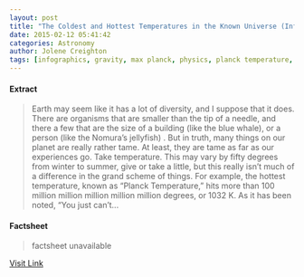 ```yaml
---
layout: post
title: "The Coldest and Hottest Temperatures in the Known Universe (Infographic)"
date: 2015-02-12 05:41:42
categories: Astronomy
author: Jolene Creighton
tags: [infographics, gravity, max planck, physics, planck temperature, space, universe]
---
```



#### Extract
>Earth may seem like it has a lot of diversity, and I suppose that it does. There are organisms that are smaller than the tip of a needle, and there a few that are the size of a building (like the blue whale), or a person (like the Nomura’s jellyfish) . But in truth, many things on our planet are really rather tame. At least, they are tame as far as our experiences go. Take temperature. This may vary by fifty degrees from winter to summer, give or take a little, but this really isn&#8217;t much of a difference in the grand scheme of things. For example, the hottest temperature, known as &#8220;Planck Temperature,&#8221; hits more than 100 million million million million million degrees, or 1032 K. As it has been noted, &#8220;You just can’t...

#### Factsheet
>factsheet unavailable

[Visit Link](http://www.fromquarkstoquasars.com/coldest-hottest-temperatures-known-universe-infographic/)


